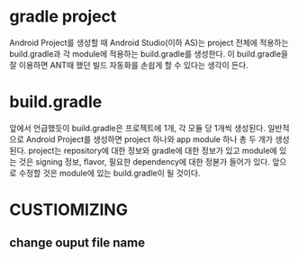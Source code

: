 # gradle project
Android Project를 생성할 때 Android Studio(이하 AS)는 project 전체에 적용하는 build.gradle과 각 module에 적용하는 build.gradle를 생성한다. 이 build.gradle을 잘 이용하면 ANT때 했던 빌드 자동화를 손쉽게 할 수 있다는 생각이 든다.

# build.gradle
앞에서 언급했듯이 build.gradle은 프로젝트에 1개, 각 모듈 당 1개씩 생성된다. 일반적으로 Android Project를 생성하면 project 하나와 app module 하나 총 두 개가 생성된다. project는 repository에 대한 정보와 gradle에 대한 정보가 있고 module에 있는 것은 signing 정보, flavor, 필요한 dependency에 대한 정볻가 들어가 있다. 앞으로 수정할 것은 module에 있는 build.gradle이 될 것이다.

# CUSTIOMIZING
## change ouput file name
